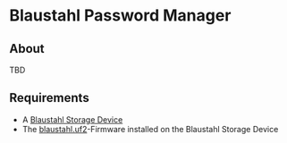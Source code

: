 # Blaustahl Password Manager

## About

TBD

## Requirements

- A [Blaustahl Storage Device](https://machdyne.com/product/blaustahl-storage-device/)
- The [blaustahl.uf2](https://github.com/machdyne/blaustahl/blob/main/firmware/blaustahl.uf2)-Firmware installed on the Blaustahl Storage Device
